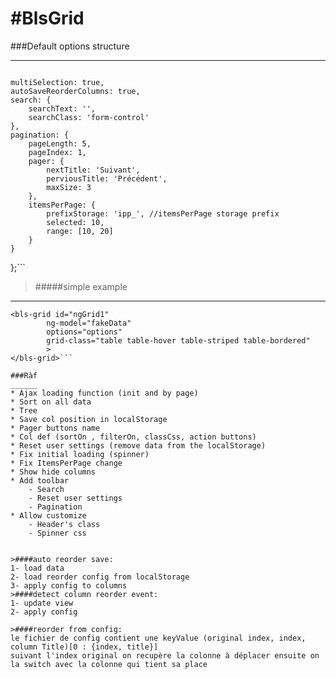 #BlsGrid
========
###Default options structure
___________________________
>```var defaultOptions = {
    multiSelection: true,
    autoSaveReorderColumns: true,
    search: {
        searchText: '',
        searchClass: 'form-control'
    },
    pagination: {
        pageLength: 5,
        pageIndex: 1,
        pager: {
            nextTitle: 'Suivant',
            perviousTitle: 'Précédent',
            maxSize: 3
        },
        itemsPerPage: {
            prefixStorage: 'ipp_', //itemsPerPage storage prefix 
            selected: 10,
            range: [10, 20]
        }
    }
};```

>#####simple example 
_________________
```
<bls-grid id="ngGrid1" 
		ng-model="fakeData" 
		options="options"  
		grid-class="table table-hover table-striped table-bordered" 
		>
</bls-grid>```

###Ràf
______
* Ajax loading function (init and by page)
* Sort on all data
* Tree
* Save col position in localStorage
* Pager buttons name
* Col def (sortOn , filterOn, classCss, action buttons)
* Reset user settings (remove data from the localStorage)
* Fix initial loading (spinner)
* Fix ItemsPerPage change
* Show hide columns
* Add toolbar 
    - Search
    - Reset user settings
    - Pagination 
* Allow customize
    - Header's class 
    - Spinner css


>####auto reorder save:
1- load data
2- load reorder config from localStorage
3- apply config to columns
>####detect column reorder event:
1- update view 
2- apply config

>####reorder from config:
le fichier de config contient une keyValue (original index, index, column Title)[0 : {index, title}]
suivant l'index original on recupère la colonne à déplacer ensuite on la switch avec la colonne qui tient sa place
